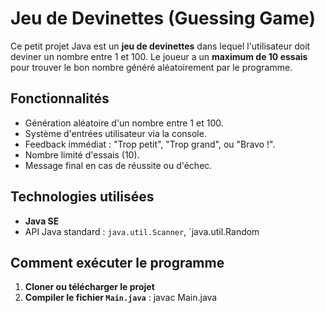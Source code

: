 #  Jeu de Devinettes (Guessing Game)

Ce petit projet Java est un **jeu de devinettes** dans lequel l'utilisateur doit deviner un nombre entre 1 et 100. Le joueur a un **maximum de 10 essais** pour trouver le bon nombre généré aléatoirement par le programme.



##  Fonctionnalités

- Génération aléatoire d'un nombre entre 1 et 100.
- Système d'entrées utilisateur via la console.
- Feedback immédiat : "Trop petit", "Trop grand", ou "Bravo !".
- Nombre limité d'essais (10).
- Message final en cas de réussite ou d'échec.


##  Technologies utilisées

- **Java SE**
- API Java standard : `java.util.Scanner`, `java.util.Random

##  Comment exécuter le programme

1. **Cloner ou télécharger le projet**
2. **Compiler le fichier `Main.java`** :
   javac Main.java
